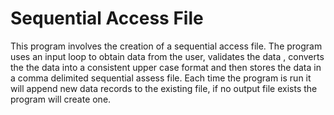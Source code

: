 # Sequential Access File

 This program involves the creation of a sequential access file. The program uses an input loop to obtain data from the user, validates the data , converts the the data into a consistent upper case format and then stores the data in a comma delimited sequential assess file. Each time the program is run it will append new data records to the existing file, if no output file exists the program will create one.
